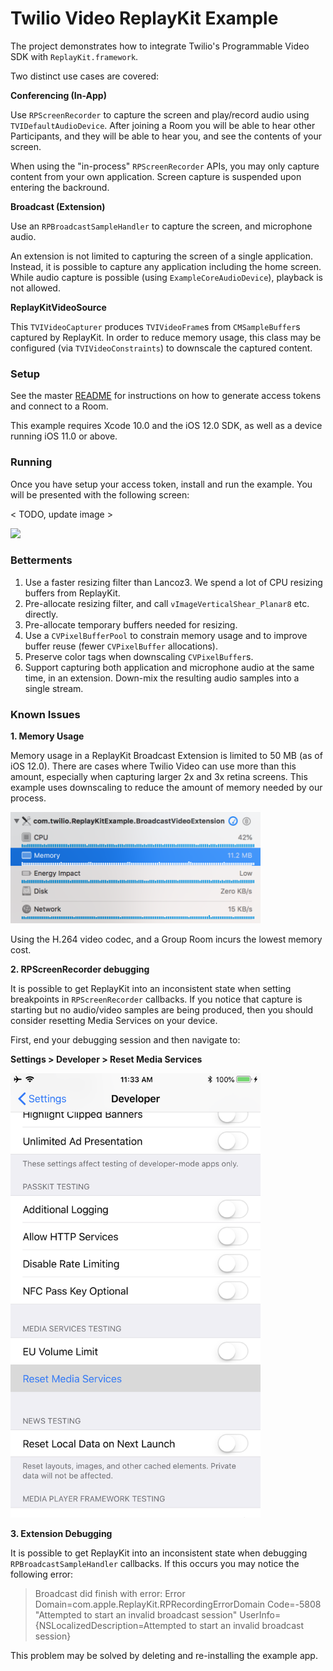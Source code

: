 # Twilio Video ReplayKit Example

The project demonstrates how to integrate Twilio's Programmable Video SDK with `ReplayKit.framework`.

Two distinct use cases are covered:

**Conferencing (In-App)**

Use `RPScreenRecorder` to capture the screen and play/record audio using `TVIDefaultAudioDevice`. After joining a Room you will be able to hear other Participants, and they will be able to hear you, and see the contents of your screen.

When using the "in-process" `RPScreenRecorder` APIs, you may only capture content from your own application. Screen capture is suspended upon entering the backround.

**Broadcast (Extension)**

Use an `RPBroadcastSampleHandler` to capture the screen, and microphone audio.

An extension is not limited to capturing the screen of a single application. Instead, it is possible to capture any application including the home screen. While audio capture is possible (using `ExampleCoreAudioDevice`), playback is not allowed.

**ReplayKitVideoSource**

This `TVIVideoCapturer` produces `TVIVideoFrame`s from `CMSampleBuffer`s captured by ReplayKit. In order to reduce memory usage, this class may be configured (via `TVIVideoConstraints`) to downscale the captured content.

### Setup

See the master [README](https://github.com/twilio/video-quickstart-swift/blob/master/README.md) for instructions on how to generate access tokens and connect to a Room.

This example requires Xcode 10.0 and the iOS 12.0 SDK, as well as a device running iOS 11.0 or above.

### Running

Once you have setup your access token, install and run the example. You will be presented with the following screen:

< TODO, update image >

<kbd><img width="400px" src="../images/quickstart/audio-sink-launched.jpg"/></kbd>

### Betterments

1. Use a faster resizing filter than Lancoz3. We spend a lot of CPU resizing buffers from ReplayKit.
2. Pre-allocate resizing filter, and call `vImageVerticalShear_Planar8` etc. directly.
3. Pre-allocate temporary buffers needed for resizing.
4. Use a `CVPixelBufferPool` to constrain memory usage and to improve buffer reuse (fewer `CVPixelBuffer` allocations).
5. Preserve color tags when downscaling `CVPixelBuffer`s.
6. Support capturing both application and microphone audio at the same time, in an extension. Down-mix the resulting audio samples into a single stream.

### Known Issues

**1. Memory Usage**

Memory usage in a ReplayKit Broadcast Extension is limited to 50 MB (as of iOS 12.0). There are cases where Twilio Video can use more than this amount, especially when capturing larger 2x and 3x retina screens. This example uses downscaling to reduce the amount of memory needed by our process.

<kbd><img width="400px" src="../images/quickstart/replaykit-extension-memory.png"/></kbd>

Using the H.264 video codec, and a Group Room incurs the lowest memory cost.

**2. RPScreenRecorder debugging**

It is possible to get ReplayKit into an inconsistent state when setting breakpoints in `RPScreenRecorder` callbacks. If you notice that capture is starting but no audio/video samples are being produced, then you should consider resetting Media Services on your device.

First, end your debugging session and then navigate to: 

**Settings > Developer > Reset Media Services**

<kbd><img width="400px" src="../images/quickstart/replaykit-reset-media-services.png"/></kbd>

**3. Extension Debugging**

It is possible to get ReplayKit into an inconsistent state when debugging `RPBroadcastSampleHandler` callbacks. If this occurs you may notice the following error:

> Broadcast did finish with error: Error Domain=com.apple.ReplayKit.RPRecordingErrorDomain Code=-5808 "Attempted to start an invalid broadcast session" UserInfo={NSLocalizedDescription=Attempted to start an invalid broadcast session}

This problem may be solved by deleting and re-installing the example app.
